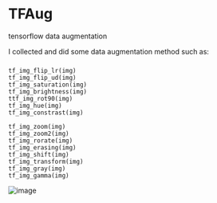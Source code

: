 # TFAug
tensorflow data augmentation

I collected and did some data augmentation method such as:
###
    tf_img_flip_lr(img)
    tf_img_flip_ud(img)
    tf_img_saturation(img)
    tf_img_brightness(img)
    ttf_img_rot90(img)
    tf_img_hue(img)
    tf_img_constrast(img)

    tf_img_zoom(img)
    tf_img_zoom2(img)
    tf_img_rorate(img)
    tf_img_erasing(img)
    tf_img_shift(img)
    tf_img_transform(img)
    tf_img_gray(img)
    tf_img_gamma(img)
    
![image](https://user-images.githubusercontent.com/29138292/67416742-92c7c580-f5f1-11e9-9de3-4d334d79f84d.png)    
